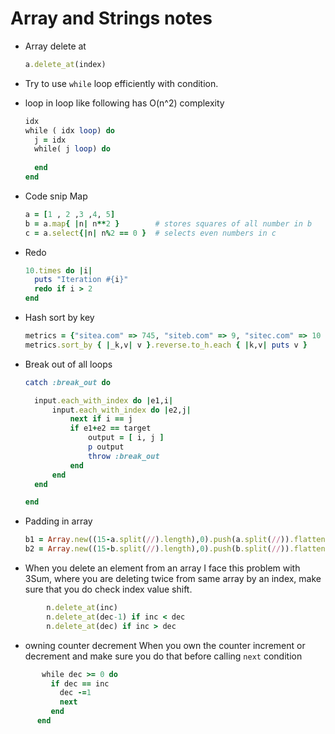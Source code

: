 # Array and Strings notes



- Array delete at 

  ```ruby
  a.delete_at(index) 
  ```

- Try to use `while` loop efficiently with condition.

- loop in loop like following has O(n^2) complexity 

  ```ruby
  idx
  while ( idx loop) do
  	j = idx
  	while( j loop) do
  		
  	end
  end
  ```

- Code snip Map

  ```ruby
  a = [1 , 2 ,3 ,4, 5]
  b = a.map{ |n| n**2 }        # stores squares of all number in b
  c = a.select{|n| n%2 == 0 }  # selects even numbers in c
  ```

- Redo

  ```ruby
  10.times do |i|
    puts "Iteration #{i}"
    redo if i > 2
  end
  ```

- Hash sort by key

  ```ruby
  metrics = {"sitea.com" => 745, "siteb.com" => 9, "sitec.com" => 10 }
  metrics.sort_by { |_k,v| v }.reverse.to_h.each { |k,v| puts v }
  ```

- Break out of all loops 

  ```ruby
  catch :break_out do
  
  	input.each_with_index do |e1,i|
  		input.each_with_index do |e2,j|
  			next if i == j
  			if e1+e2 == target	
  				output = [ i, j ]
  				p output
  				throw :break_out
  			end
  		end
  	end 
  
  end
  ```

- Padding in array 

  ```ruby
  b1 = Array.new((15-a.split(//).length),0).push(a.split(//)).flatten
  b2 = Array.new((15-b.split(//).length),0).push(b.split(//)).flatten
  ```

- When you delete an element from an array 
I face this problem with 3Sum, where you are deleting twice from same array by an index, make sure that you do check index value shift. 


```ruby
        n.delete_at(inc)
        n.delete_at(dec-1) if inc < dec
        n.delete_at(dec) if inc > dec
```

- owning counter decrement
When you own the counter increment or decrement and make sure you do that before calling `next` condition
```ruby
       while dec >= 0 do 
         if dec == inc
           dec -=1
           next  
         end
      end 
```
  

